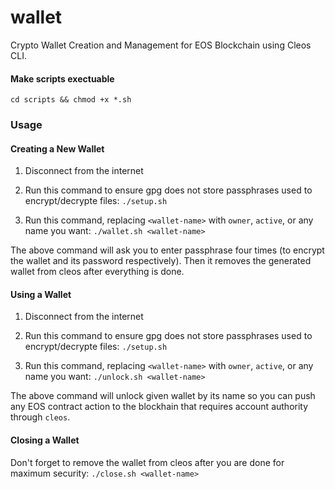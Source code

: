 # wallet
Crypto Wallet Creation and Management for EOS Blockchain using Cleos CLI.


#### Make scripts exectuable
```cd scripts && chmod +x *.sh```


### Usage

#### Creating a New Wallet

1. Disconnect from the internet

2. Run this command to ensure gpg does not store passphrases used to encrypt/decrypte files:
```./setup.sh```

3. Run this command, replacing `<wallet-name>` with `owner`, `active`, or any name you want:
```./wallet.sh <wallet-name>```

The above command will ask you to enter passphrase four times (to encrypt the wallet and its password respectively). Then it removes the generated wallet from cleos after everything is done.

#### Using a Wallet

1. Disconnect from the internet

2. Run this command to ensure gpg does not store passphrases used to encrypt/decrypte files:
```./setup.sh```

3. Run this command, replacing `<wallet-name>` with `owner`, `active`, or any name you want:
```./unlock.sh <wallet-name>```

The above command will unlock given wallet by its name so you can push any EOS contract action to the blockhain that requires account authority through `cleos`.

#### Closing a Wallet
Don't forget to remove the wallet from cleos after you are done for maximum security:
```./close.sh <wallet-name>```

